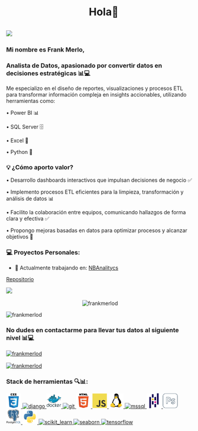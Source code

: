 <!--h2 without bottom border-->
<div id="user-content-toc">
  <ul align="center">
    <summary><h1 style="display: inline-block"> Hola👋</h1></summary>
  </ul>
</div>

<!--horizontal divider(gradiant)-->
<img src="https://user-images.githubusercontent.com/73097560/115834477-dbab4500-a447-11eb-908a-139a6edaec5c.gif">


<h3 align="left">Mi nombre es Frank Merlo, </h3>
<h3 align="left">Analista de Datos, apasionado por convertir datos en decisiones estratégicas 📊💻</h3>


Me especializo en el diseño de reportes, visualizaciones y procesos ETL para transformar información compleja en insights accionables, utilizando herramientas como: 
<p align="left"> • Power BI 📊 </p>
<p align="left">• SQL Server 🗄 </p>
<p align="left">• Excel 📑 </p>
<p align="left">• Python 🐍 </p>


<h3 align="left">💡 ¿Cómo aporto valor? </h3>

<p align="left">• Desarrollo dashboards interactivos que impulsan decisiones de negocio ✅ </p>

<p align="left">• Implemento procesos ETL eficientes para la limpieza, transformación y análisis de datos 📊 </p>

<p align="left">• Facilito la colaboración entre equipos, comunicando hallazgos de forma clara y efectiva ✅ </p>

<p align="left">• Propongo mejoras basadas en datos para optimizar procesos y alcanzar objetivos 💯 </p>


<!--Proyectos-->
<h3 align="left">💻 Proyectos Personales: </h3>

- 🔭 Actualmente trabajando en: [NBAnalitycs](https://github.com/frankmerlod/NBAnalytics)

<p align="left">
<a href="https://github.com/frankmerlod?tab=repositories" target="blank">Repositorio</a>
</p>



<!--horizontal divider(gradiant)-->
<img src="https://user-images.githubusercontent.com/73097560/115834477-dbab4500-a447-11eb-908a-139a6edaec5c.gif">

<!--Estadisticas del perfil-->
<p align="center">&nbsp;<img align="center" src="https://github-readme-stats.vercel.app/api?username=frankmerlod&show_icons=true&locale=en" alt="frankmerlod" /></p>

<!--Contador de visitas-->
<p align="left"> <img src="https://komarev.com/ghpvc/?username=frankmerlod&label=Profile%20views&color=0e75b6&style=flat" alt="frankmerlod" /> </p>

<!--Contacto-->
<h3 align="left">No dudes en contactarme para llevar tus datos al siguiente nivel 📊💻</h3>
<p align="left">
<a href="mailto:frankmerlod@gmail.com" target="blank"><img align="center" src="https://upload.wikimedia.org/wikipedia/commons/thumb/7/7e/Gmail_icon_%282020%29.svg/1280px-Gmail_icon_%282020%29.svg.png" alt="frankmerlod" height="30" width="40" /></a>
</p>
<p align="left">
<a href="https://linkedin.com/in/frankmerlod" target="blank"><img align="center" src="https://raw.githubusercontent.com/rahuldkjain/github-profile-readme-generator/master/src/images/icons/Social/linked-in-alt.svg" alt="frankmerlod" height="30" width="40" /></a>
</p>


<!--Stack de herramientas-->
<h3 align="left">Stack de herramientas 🔍📊:</h3>
<p align="left"> 
<a href="https://www.w3schools.com/css/" target="_blank" rel="noreferrer"> <img src="https://raw.githubusercontent.com/devicons/devicon/master/icons/css3/css3-original-wordmark.svg" alt="css3" width="40" height="40"/> </a> 
<a href="https://www.djangoproject.com/" target="_blank" rel="noreferrer"> <img src="https://cdn.worldvectorlogo.com/logos/django.svg" alt="django" width="40" height="40"/> </a> 
<a href="https://www.docker.com/" target="_blank" rel="noreferrer"> <img src="https://raw.githubusercontent.com/devicons/devicon/master/icons/docker/docker-original-wordmark.svg" alt="docker" width="40" height="40"/> </a> 
<a href="https://git-scm.com/" target="_blank" rel="noreferrer"> <img src="https://www.vectorlogo.zone/logos/git-scm/git-scm-icon.svg" alt="git" width="40" height="40"/> </a> 
<a href="https://www.w3.org/html/" target="_blank" rel="noreferrer"> <img src="https://raw.githubusercontent.com/devicons/devicon/master/icons/html5/html5-original-wordmark.svg" alt="html5" width="40" height="40"/> </a> 
<a href="https://developer.mozilla.org/en-US/docs/Web/JavaScript" target="_blank" rel="noreferrer"> <img src="https://raw.githubusercontent.com/devicons/devicon/master/icons/javascript/javascript-original.svg" alt="javascript" width="40" height="40"/> </a> 
<a href="https://www.linux.org/" target="_blank" rel="noreferrer"> <img src="https://raw.githubusercontent.com/devicons/devicon/master/icons/linux/linux-original.svg" alt="linux" width="40" height="40"/> </a> 
<a href="https://www.microsoft.com/en-us/sql-server" target="_blank" rel="noreferrer"> <img src="https://www.svgrepo.com/show/303229/microsoft-sql-server-logo.svg" alt="mssql" width="40" height="40"/> </a> 
<a href="https://pandas.pydata.org/" target="_blank" rel="noreferrer"> <img src="https://raw.githubusercontent.com/devicons/devicon/2ae2a900d2f041da66e950e4d48052658d850630/icons/pandas/pandas-original.svg" alt="pandas" width="40" height="40"/> </a> 
<a href="https://www.photoshop.com/en" target="_blank" rel="noreferrer"> <img src="https://raw.githubusercontent.com/devicons/devicon/master/icons/photoshop/photoshop-line.svg" alt="photoshop" width="40" height="40"/> </a> 
<a href="https://www.postgresql.org" target="_blank" rel="noreferrer"> <img src="https://raw.githubusercontent.com/devicons/devicon/master/icons/postgresql/postgresql-original-wordmark.svg" alt="postgresql" width="40" height="40"/> </a> 
<a href="https://www.python.org" target="_blank" rel="noreferrer"> <img src="https://raw.githubusercontent.com/devicons/devicon/master/icons/python/python-original.svg" alt="python" width="40" height="40"/> </a> 
<a href="https://scikit-learn.org/" target="_blank" rel="noreferrer"> <img src="https://upload.wikimedia.org/wikipedia/commons/0/05/Scikit_learn_logo_small.svg" alt="scikit_learn" width="40" height="40"/> </a> 
<a href="https://seaborn.pydata.org/" target="_blank" rel="noreferrer"> <img src="https://seaborn.pydata.org/_images/logo-mark-lightbg.svg" alt="seaborn" width="40" height="40"/> </a> 
<a href="https://www.tensorflow.org" target="_blank" rel="noreferrer"> <img src="https://www.vectorlogo.zone/logos/tensorflow/tensorflow-icon.svg" alt="tensorflow" width="40" height="40"/> </a> </p>

